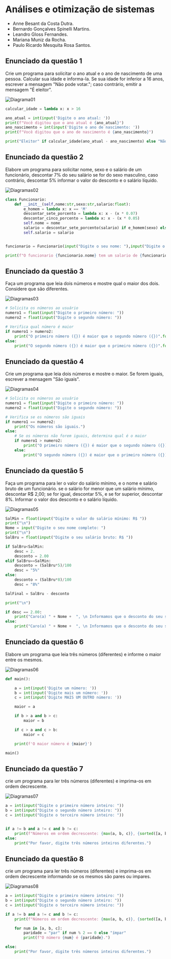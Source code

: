 # Análises e otimização de sistemas

- Anne Besant da Costa Dutra.
- Bernardo Gonçalves Spinelli Martins.
- Leandro Gloss Fernandes.
- Mariana Muniz da Rocha.
- Paulo Ricardo Mesquita Rosa Santos.

## Enunciado da questão 1

Crie um programa para solicitar o ano atual e o ano de nascimento de uma pessoa. Calcular sua idade e informa-la. Se sua idade for inferior a 16 anos, escrever a mensagem "Não pode votar."; caso contrário, emitir a mensagem "É eleitor".

![Diagrama01](./diagramas/diagrama01.jpg)

```py
calcular_idade = lambda x: x > 16

ano_atual = int(input('Digite o ano atual: '))
print(f"Você digitou que o ano atual é {ano_atual}")
ano_nascimento = int(input('Digite o ano de nascimento: '))
print(f"Você digitou que o ano de nascimento é {ano_nascimento}")

print("Eleitor" if calcular_idade(ano_atual - ano_nascimento) else "Não pode votar")
```

## Enunciado da questão 2

Elabore um programa para solicitar nome, sexo e o salário de um funcionário, descontar 7% do seu salário se for do sexo masculino, caso contrário, descontar 5% informar o valor do desconto e o salário líquido.

![Diagramas02](./diagramas/diagrama02.jpg)

```py
class Funcionario:
    def __init__(self,nome:str,sexo:str,salario:float):
        e_homem = lambda x: x == 'M'
        descontar_sete_porcento = lambda x: x - (x * 0.07)
        descontar_cinco_porcento = lambda x: x - (x * 0.05)
        self.nome = nome
        salario = descontar_sete_porcento(salario) if e_homem(sexo) else descontar_cinco_porcento(salario)
        self.salario = salario


funcionario = Funcionario(input("Digite o seu nome: "),input("Digite o seu sexo M ou F: "),int(input("Digite o seu salario: ")))

print(f"O funcionario {funcionario.nome} tem um salario de {funcionario.salario}")
```

## Enunciado da questão 3

Faça um programa que leia dois números e mostre qual o maior dos dois. Considere que são diferentes.

![Diagramas03](./diagramas/diagrama03.jpg)

```py
# Solicita os números ao usuário
numero1 = float(input("Digite o primeiro número: "))
numero2 = float(input("Digite o segundo número: "))

# Verifica qual número é maior
if numero1 > numero2:
    print("O primeiro número ({}) é maior que o segundo número ({})".format(numero1, numero2))
else:
    print("O segundo número ({}) é maior que o primeiro número ({})".format(numero2, numero1))
```

## Enunciado da questão 4

Crie um programa que leia dois números e mostre o maior. Se forem iguais, escrever a mensagem "São iguais".

![Diagramas04](./diagramas/diagrama04.jpg)

```py
# Solicita os números ao usuário
numero1 = float(input("Digite o primeiro número: "))
numero2 = float(input("Digite o segundo número: "))

# Verifica se os números são iguais
if numero1 == numero2:
    print("Os números são iguais.")
else:
    # Se os números não forem iguais, determina qual é o maior
    if numero1 > numero2:
        print("O primeiro número ({}) é maior que o segundo número ({}).".format(numero1, numero2))
    else:
        print("O segundo número ({}) é maior que o primeiro número ({}).".format(numero2, numero1))
```

## Enunciado da questão 5

Faça um programa para ler o valor do salário mínimo, e o nome e salário bruto de um funcionário. se o salário for menor que um salário mínimo, descontar R$ 2,00; se for igual, descontar 5%, e se for superior, descontar 8%. Informar o valor dos desconto e o salário líquido.

![Diagramas05](./diagramas/diagrama05.jpg)

```py
SalMin = float(input("Digite o valor do salário mínimo: R$ "))
print("\n")
Nome = input("Digite o seu nome completo: ")
print("\n")
SalBru = float(input("Digite o seu salário bruto: R$ "))

if SalBru<SalMin:
    desc = 2.
    desconto = 2.00
elif SalBru==SalMin:
    desconto = (SalBru*5)/100
    desc = "5%"
else:
    desconto = (SalBru*8)/100
    desc = "8%"

SalFinal = SalBru - desconto

print("\n")

if desc == 2.00:
    print("Caro(a) " + Nome +  ", \n Informamos que o desconto do seu salario foi de R$" + str(desc) + ".\n Tornando assim seu salario liquido igual a " + str(SalFinal) + ";")
else:
    print("Caro(a) " + Nome +  ", \n Informamos que o desconto do seu salario foi de " + str(desc) + ".\n Tornando assim seu salario liquido igual a " + str(SalFinal) + ";")
```

## Enunciado da questão 6

Elabore um programa que leia três números (diferentes) e informe o maior entre os mesmos.

![Diagramas06](./diagramas/diagrama06.jpg)

```py
def main():

    a = int(input('Digite um número: '))
    b = int(input('Digite mais um número: '))
    c = int(input('Digite MAIS UM OUTRO número: '))

    maior = a

    if b > a and b > c:
        maior = b

    if c > a and c > b:
        maior = c

    print(f'O maior número é {maior}')

main()
```

## Enunciado da questão 7

crie um programa para ler três números (diferentes) e imprima-os em ordem decrescente.

![Diagramas07](./diagramas/diagrama07.jpg)

```py
a = int(input("Digite o primeiro número inteiro: "))
b = int(input("Digite o segundo número inteiro: "))
c = int(input("Digite o terceiro número inteiro: "))


if a != b and a != c and b != c:
    print(f"Números em ordem decrescente: {max(a, b, c)}, {sorted([a, b, c], reverse=True)[1]}, {min(a, b, c)}")
else:
    print("Por favor, digite três números inteiros diferentes.")
```

## Enunciado da questão 8

crie um programa para ler três números (diferentes) e imprima-os em ordem decrescente informando se os mesmos são pares ou impares.

![Diagramas08](./diagramas/diagrama08.jpg)

```py
a = int(input("Digite o primeiro número inteiro: "))
b = int(input("Digite o segundo número inteiro: "))
c = int(input("Digite o terceiro número inteiro: "))

if a != b and a != c and b != c:
    print(f"Números em ordem decrescente: {max(a, b, c)}, {sorted([a, b, c], reverse=True)[1]}, {min(a, b, c)}")

    for num in [a, b, c]:
        paridade = "par" if num % 2 == 0 else "ímpar"
        print(f"O número {num} é {paridade}.")

else:
    print("Por favor, digite três números inteiros diferentes.")
```